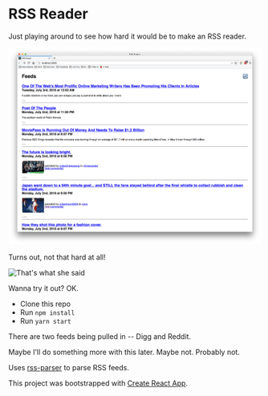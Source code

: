 # RSS Reader

Just playing around to see how hard it would be to make an RSS reader.

![Screenshot](screenshot.png)

Turns out, not that hard at all!

![That's what she said](https://memegenerator.net/img/instances/250x250/23260590/thats-what-she-said.jpg)

Wanna try it out? OK.

* Clone this repo
* Run `npm install`
* Run `yarn start`

There are two feeds being pulled in -- Digg and Reddit.

Maybe I'll do something more with this later. Maybe not. Probably not.

Uses [rss-parser](https://github.com/bobby-brennan/rss-parser) to parse RSS feeds.

This project was bootstrapped with [Create React App](https://github.com/facebookincubator/create-react-app).
